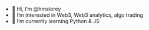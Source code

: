- 👋 Hi, I’m @hmalorey
- 👀 I’m interested in Web3, Web3 analytics, algo trading 
- 🌱 I’m currently learning Python & JS

